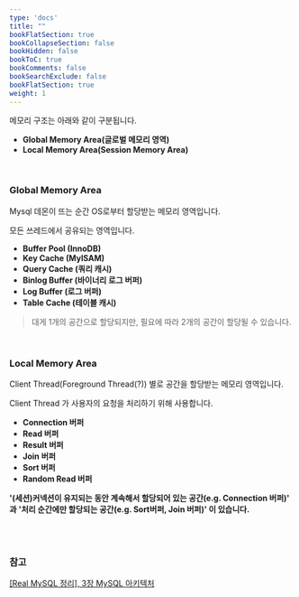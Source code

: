 ```yaml
---
type: 'docs'
title: ""
bookFlatSection: true
bookCollapseSection: false
bookHidden: false
bookToC: true
bookComments: false
bookSearchExclude: false
bookFlatSection: true
weight: 1
---
```


메모리 구조는 아래와 같이 구분됩니다.

- **Global Memory Area(글로벌 메모리 영역)**
- **Local Memory Area(Session Memory Area)**

<br>

### Global Memory Area

Mysql 데몬이 뜨는 순간 OS로부터 할당받는 메모리 영역입니다.

모든 쓰레드에서 공유되는 영역입니다.

- **Buffer Pool (InnoDB)**
- **Key Cache (MyISAM)**
- **Query Cache (쿼리 캐시)**
- **Binlog Buffer (바이너리 로그 버퍼)**
- **Log Buffer (로그 버퍼)**
- **Table Cache (테이블 캐시)**

> 대게 1개의 공간으로 할당되지만, 필요에 따라 2개의 공간이 할당될 수 있습니다.

<br>

### Local Memory Area

Client Thread(Foreground Thread(?)) 별로 공간을 할당받는 메모리 영역입니다.

Client Thread 가 사용자의 요청을 처리하기 위해 사용합니다. 

- **Connection 버퍼**
- **Read 버퍼**
- **Result 버퍼**
- **Join 버퍼**
- **Sort 버퍼**
- **Random Read 버퍼**

**'(세션)커넥션이 유지되는 동안 계속해서 할당되어 있는 공간(e.g. Connection 버퍼)' 과 '처리 순간에만 할당되는 공간(e.g. Sort버퍼, Join 버퍼)' 이 있습니다.**

<br><br>

### 참고

[[Real MySQL 정리], 3장 MySQL 아키텍처](https://junghyungil.tistory.com/135)